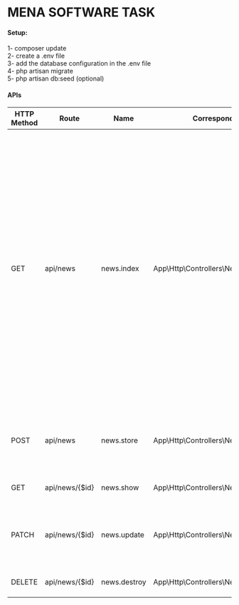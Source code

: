 # MENA SOFTWARE TASK 

#### Setup:
1- composer update <br>
2- create a .env file <br>
3- add the database configuration in the .env file <br>
4- php artisan migrate <br> 
5- php artisan db:seed (optional)

#### APIs
HTTP Method | Route | Name | Corresponding Action | Description | PARAMS OR BODY
--- | --- | --- | --- | --- | ---
GET |	api/news | news.index |	App\Http\Controllers\NewsController@index | GET NEWS | 1 - paginate : for page size <br> 2- page : for page no. <br> 3- title : for filter by title <br> 4- title_sign : LIKE <br> 5- date : for filter by date must be in format Y-m-d <br> 6- date_sign : > , < , >= , <= , = <br> 7- sort : asc or desc <br> 8- orderBy[] : date and time / date or time 
POST |	api/news |	news.store |	App\Http\Controllers\NewsController@store | POST SINGLE NEWS | 1- title <br> 2- description <br> 3- text <br> 4- date : Y-m-d format 
GET |	api/news/{$id} |	news.show |	App\Http\Controllers\NewsController@show | SHOW SPECIFIC NEWS
PATCH |	api/news/{$id} |	news.update |	App\Http\Controllers\NewsController@update | UPDATE SPECIFIC NEWS | 1- title <br> 2- description <br> 3- text <br> 4- date : Y-m-d format
DELETE |	api/news/{$id} |	news.destroy |	App\Http\Controllers\NewsController@destroy | DELETE SPECIFIC NEWS
